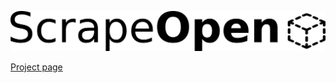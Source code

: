 ![logo](project_files/images/scrapeopen_logo.png)

[Project page](https://github.com/fraba/ScrapeOpen)


